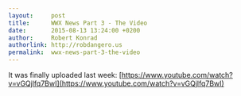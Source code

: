 ```yaml
---
layout:     post
title:      WWX News Part 3 - The Video
date:       2015-08-13 13:24:00 +0200
author:     Robert Konrad
authorlink: http://robdangero.us
permalink:  wwx-news-part-3-the-video
---
```

It was finally uploaded last week: [https://www.youtube.com/watch?v=vGQjlfq7BwI](https://www.youtube.com/watch?v=vGQjlfq7BwI)
